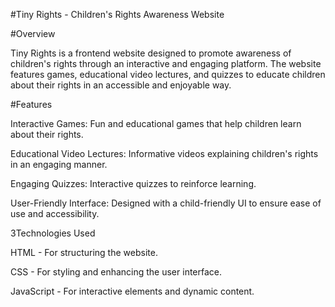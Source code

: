 #Tiny Rights - Children's Rights Awareness Website

#Overview

Tiny Rights is a frontend website designed to promote awareness of children's rights through an interactive and engaging platform. The website features games, educational video lectures, and quizzes to educate children about their rights in an accessible and enjoyable way.

#Features

Interactive Games: Fun and educational games that help children learn about their rights.

Educational Video Lectures: Informative videos explaining children's rights in an engaging manner.

Engaging Quizzes: Interactive quizzes to reinforce learning.

User-Friendly Interface: Designed with a child-friendly UI to ensure ease of use and accessibility.

3Technologies Used

HTML - For structuring the website.

CSS - For styling and enhancing the user interface.

JavaScript - For interactive elements and dynamic content.





